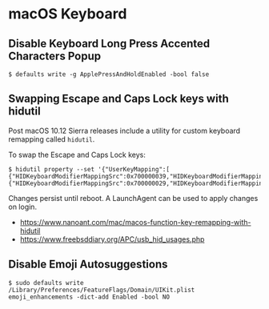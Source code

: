 # macOS Keyboard
## Disable Keyboard Long Press Accented Characters Popup

```
$ defaults write -g ApplePressAndHoldEnabled -bool false
```
## Swapping Escape and Caps Lock keys with hidutil
Post macOS 10.12 Sierra releases include a utility for custom keyboard remapping called `hidutil`.

To swap the Escape and Caps Lock keys:
```
$ hidutil property --set '{"UserKeyMapping":[ {"HIDKeyboardModifierMappingSrc":0x700000039,"HIDKeyboardModifierMappingDst":0x700000029}, {"HIDKeyboardModifierMappingSrc":0x700000029,"HIDKeyboardModifierMappingDst":0x700000039}]}'
```
Changes persist until reboot. A LaunchAgent can be used to apply changes on login.
- https://www.nanoant.com/mac/macos-function-key-remapping-with-hidutil
- https://www.freebsddiary.org/APC/usb_hid_usages.php

## Disable Emoji Autosuggestions
```
$ sudo defaults write /Library/Preferences/FeatureFlags/Domain/UIKit.plist emoji_enhancements -dict-add Enabled -bool NO
```